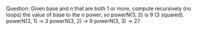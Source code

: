 Question:
Given base and n that are both 1 or more, compute recursively (no loops) the value of base to the n power, so powerN(3, 2) is 9 (3 squared).
powerN(3, 1) → 3
powerN(3, 2) → 9
powerN(3, 3) → 27
